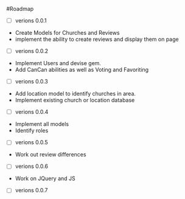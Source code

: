 #Roadmap

- [ ] verions 0.0.1

* Create Models for Churches and Reviews
* implement the ability to create reviews and display them on page


- [  ] verions 0.0.2

* Implement Users and devise gem. 
* Add CanCan abilities as well as Voting and Favoriting

- [  ] verions 0.0.3

* Add location model to identify churches in area. 
* Implement existing church or location database

- [  ] verions 0.0.4

* Implement all models
* Identify roles

- [  ] verions 0.0.5

* Work out review differences

- [  ] verions 0.0.6

* Work on JQuery and JS


- [  ] verions 0.0.7

